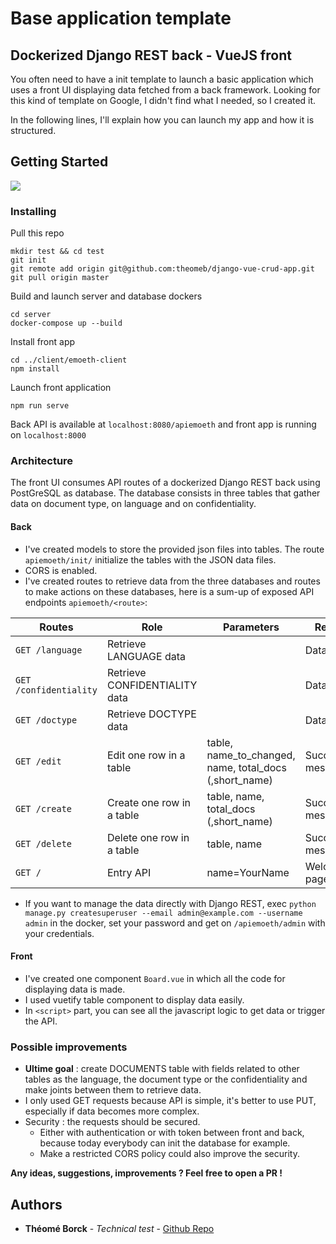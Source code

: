 # Base application template
## Dockerized Django REST back - VueJS front

You often need to have a init template to launch a basic application which uses a front UI displaying data fetched from a back framework. Looking for this kind of template on Google, I didn't find what I needed, so I created it.

In the following lines, I'll explain how you can launch my app and how it is structured. 

## Getting Started
![](app-gif.gif)

### Installing

Pull this repo 
```
mkdir test && cd test
git init
git remote add origin git@github.com:theomeb/django-vue-crud-app.git
git pull origin master
```

Build and launch server and database dockers
```
cd server
docker-compose up --build
```

Install front app
```
cd ../client/emoeth-client
npm install
```

Launch front application
```
npm run serve
```

Back API is available at `localhost:8080/apiemoeth` and front app is running on `localhost:8000`

### Architecture
The front UI consumes API routes of a dockerized Django REST back using PostGreSQL as database.
The database consists in three tables that gather data on document type, on language and on confidentiality.

#### Back

- I've created models to store the provided json files into tables. The route `apiemoeth/init/` initialize the tables with the JSON data files. 
- CORS is enabled.
- I've created routes to retrieve data from the three databases and routes to make actions on these databases, here is a sum-up of exposed API endpoints `apiemoeth/<route>`: 

| Routes                | Role                          | Parameters                                             | Response              |
|-----------------------|-------------------------------|--------------------------------------------------------|-----------------------|
| `GET /language`       | Retrieve LANGUAGE data        |                                                        | Data                  |
| `GET /confidentiality`| Retrieve CONFIDENTIALITY data |                                                        | Data                  |
| `GET /doctype`        | Retrieve DOCTYPE data         |                                                        | Data                  |
| `GET /edit`           | Edit one row in a table       | table, name_to_changed, name, total_docs (,short_name) | Success/Error message |
| `GET /create`         | Create one row in a table     | table, name, total_docs (,short_name)                  | Success/Error message |
| `GET /delete`         | Delete one row in a table     | table, name                                            | Success/Error message |
| `GET /`               | Entry API                     | name=YourName                                          | Welcome page          |

- If you want to manage the data directly with Django REST, exec `python manage.py createsuperuser --email admin@example.com --username admin` in the docker, set your password and get on `/apiemoeth/admin` with your credentials. 

#### Front 

- I've created one component `Board.vue` in which all the code for displaying data is made. 
- I used vuetify table component to display data easily.
- In `<script>` part, you can see all the javascript logic to get data or trigger the API. 

### Possible improvements
- **Ultime goal** : create DOCUMENTS table with fields related to other tables as the language, the document type or the confidentiality and make joints between them to retrieve data. 
- I only used GET requests because API is simple, it's better to use PUT, especially if data becomes more complex. 
- Security : the requests should be secured. 
    - Either with authentication or with token between front and back, because today everybody can init the database for example.
    - Make a restricted CORS policy could also improve the security.

**Any ideas, suggestions, improvements ? Feel free to open a PR !**

## Authors

* **Théomé Borck** - *Technical test* - [Github Repo](https://github.com/theomeb/technical-test)
